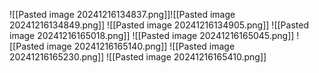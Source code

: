 ![[Pasted image 20241216134837.png]]![[Pasted image 20241216134849.png]]
![[Pasted image 20241216134905.png]]
![[Pasted image 20241216165018.png]]
![[Pasted image 20241216165045.png]]
![[Pasted image 20241216165140.png]]
![[Pasted image 20241216165230.png]]
![[Pasted image 20241216165410.png]]